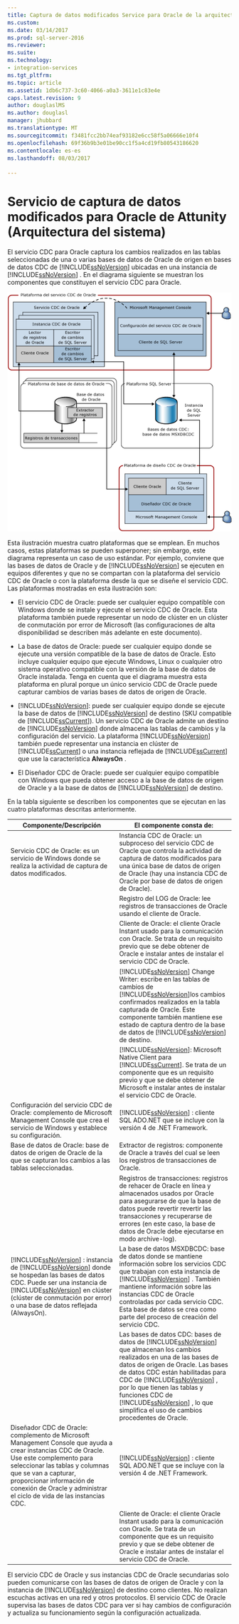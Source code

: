```yaml
---
title: Captura de datos modificados Service para Oracle de la arquitectura del sistema de Attunity | Documentos de Microsoft
ms.custom: 
ms.date: 03/14/2017
ms.prod: sql-server-2016
ms.reviewer: 
ms.suite: 
ms.technology:
- integration-services
ms.tgt_pltfrm: 
ms.topic: article
ms.assetid: 1db6c737-3c60-4066-a0a3-3611e1c83e4e
caps.latest.revision: 9
author: douglaslMS
ms.author: douglasl
manager: jhubbard
ms.translationtype: MT
ms.sourcegitcommit: f3481fcc2bb74eaf93182e6cc58f5a06666e10f4
ms.openlocfilehash: 69f36b9b3e01be90cc1f5a4cd19fb80543186620
ms.contentlocale: es-es
ms.lasthandoff: 08/03/2017

---
```

# <a name="change-data-capture-service-for-oracle-by-attunity-system-architecture"></a>Servicio de captura de datos modificados para Oracle de Attunity (Arquitectura del sistema)
  El servicio CDC para Oracle captura los cambios realizados en las tablas seleccionadas de una o varias bases de datos de Oracle de origen en bases de datos CDC de [!INCLUDE[ssNoVersion](../../includes/ssnoversion-md.md)] ubicadas en una instancia de [!INCLUDE[ssNoVersion](../../includes/ssnoversion-md.md)] . En el diagrama siguiente se muestran los componentes que constituyen el servicio CDC para Oracle.  
  
 ![Arquitectura de servicio](../../integration-services/change-data-capture/media/service-architecture.gif "arquitectura de servicio")  
  
 Esta ilustración muestra cuatro plataformas que se emplean. En muchos casos, estas plataformas se pueden superponer; sin embargo, este diagrama representa un caso de uso estándar. Por ejemplo, conviene que las bases de datos de Oracle y de [!INCLUDE[ssNoVersion](../../includes/ssnoversion-md.md)] se ejecuten en equipos diferentes y que no se compartan con la plataforma del servicio CDC de Oracle o con la plataforma desde la que se diseñe el servicio CDC. Las plataformas mostradas en esta ilustración son:  
  
-   El servicio CDC de Oracle: puede ser cualquier equipo compatible con Windows donde se instale y ejecute el servicio CDC de Oracle. Esta plataforma también puede representar un nodo de clúster en un clúster de conmutación por error de Microsoft (las configuraciones de alta disponibilidad se describen más adelante en este documento).  
  
-   La base de datos de Oracle: puede ser cualquier equipo donde se ejecute una versión compatible de la base de datos de Oracle. Esto incluye cualquier equipo que ejecute Windows, Linux o cualquier otro sistema operativo compatible con la versión de la base de datos de Oracle instalada. Tenga en cuenta que el diagrama muestra esta plataforma en plural porque un único servicio CDC de Oracle puede capturar cambios de varias bases de datos de origen de Oracle.  
  
-   [!INCLUDE[ssNoVersion](../../includes/ssnoversion-md.md)]: puede ser cualquier equipo donde se ejecute la base de datos de [!INCLUDE[ssNoVersion](../../includes/ssnoversion-md.md)] de destino (SKU compatible de [!INCLUDE[ssCurrent](../../includes/sscurrent-md.md)]). Un servicio CDC de Oracle admite un destino de [!INCLUDE[ssNoVersion](../../includes/ssnoversion-md.md)] donde almacena las tablas de cambios y la configuración del servicio. La plataforma [!INCLUDE[ssNoVersion](../../includes/ssnoversion-md.md)] también puede representar una instancia en clúster de [!INCLUDE[ssCurrent](../../includes/sscurrent-md.md)] o una instancia reflejada de [!INCLUDE[ssCurrent](../../includes/sscurrent-md.md)] que use la característica **AlwaysOn** .  
  
-   El Diseñador CDC de Oracle: puede ser cualquier equipo compatible con Windows que pueda obtener acceso a la base de datos de origen de Oracle y a la base de datos de [!INCLUDE[ssNoVersion](../../includes/ssnoversion-md.md)] de destino.  
  
 En la tabla siguiente se describen los componentes que se ejecutan en las cuatro plataformas descritas anteriormente.  
  
|Componente/Descripción|El componente consta de:|  
|----------------------------|----------------------------|  
|Servicio CDC de Oracle: es un servicio de Windows donde se realiza la actividad de captura de datos modificados.|Instancia CDC de Oracle: un subproceso del servicio CDC de Oracle que controla la actividad de captura de datos modificados para una única base de datos de origen de Oracle (hay una instancia CDC de Oracle por base de datos de origen de Oracle).|  
||Registro del LOG de Oracle: lee registros de transacciones de Oracle usando el cliente de Oracle.|  
||Cliente de Oracle: el cliente Oracle Instant usado para la comunicación con Oracle. Se trata de un requisito previo que se debe obtener de Oracle e instalar antes de instalar el servicio CDC de Oracle.|  
||[!INCLUDE[ssNoVersion](../../includes/ssnoversion-md.md)] Change Writer: escribe en las tablas de cambios de [!INCLUDE[ssNoVersion](../../includes/ssnoversion-md.md)]los cambios confirmados realizados en la tabla capturada de Oracle. Este componente también mantiene ese estado de captura dentro de la base de datos de [!INCLUDE[ssNoVersion](../../includes/ssnoversion-md.md)] de destino.|  
||[!INCLUDE[ssNoVersion](../../includes/ssnoversion-md.md)]: Microsoft Native Client para [!INCLUDE[ssCurrent](../../includes/sscurrent-md.md)]. Se trata de un componente que es un requisito previo y que se debe obtener de Microsoft e instalar antes de instalar el servicio CDC de Oracle.|  
|Configuración del servicio CDC de Oracle: complemento de Microsoft Management Console que crea el servicio de Windows y establece su configuración.|[!INCLUDE[ssNoVersion](../../includes/ssnoversion-md.md)] : cliente SQL ADO.NET que se incluye con la versión 4 de .NET Framework.|  
|Base de datos de Oracle: base de datos de origen de Oracle de la que se capturan los cambios a las tablas seleccionadas.|Extractor de registros: componente de Oracle a través del cual se leen los registros de transacciones de Oracle.|  
||Registros de transacciones: registros de rehacer de Oracle en línea y almacenados usados por Oracle para asegurarse de que la base de datos puede revertir revertir las transacciones y recuperarse de errores (en este caso, la base de datos de Oracle debe ejecutarse en modo archive-log).|  
|[!INCLUDE[ssNoVersion](../../includes/ssnoversion-md.md)] : instancia de [!INCLUDE[ssNoVersion](../../includes/ssnoversion-md.md)] donde se hospedan las bases de datos CDC. Puede ser una instancia de [!INCLUDE[ssNoVersion](../../includes/ssnoversion-md.md)] en clúster (clúster de conmutación por error) o una base de datos reflejada (AlwaysOn).|La base de datos MSXDBCDC: base de datos donde se mantiene información sobre los servicios CDC que trabajan con esta instancia de [!INCLUDE[ssNoVersion](../../includes/ssnoversion-md.md)] . También mantiene información sobre las instancias CDC de Oracle controladas por cada servicio CDC. Esta base de datos se crea como parte del proceso de creación del servicio CDC.|  
||Las bases de datos CDC: bases de datos de [!INCLUDE[ssNoVersion](../../includes/ssnoversion-md.md)] que almacenan los cambios realizados en una de las bases de datos de origen de Oracle. Las bases de datos CDC están habilitadas para CDC de [!INCLUDE[ssNoVersion](../../includes/ssnoversion-md.md)] , por lo que tienen las tablas y funciones CDC de [!INCLUDE[ssNoVersion](../../includes/ssnoversion-md.md)] , lo que simplifica el uso de cambios procedentes de Oracle.|  
|Diseñador CDC de Oracle: complemento de Microsoft Management Console que ayuda a crear instancias CDC de Oracle. Use este complemento para seleccionar las tablas y columnas que se van a capturar, proporcionar información de conexión de Oracle y administrar el ciclo de vida de las instancias CDC.|[!INCLUDE[ssNoVersion](../../includes/ssnoversion-md.md)] : cliente SQL ADO.NET que se incluye con la versión 4 de .NET Framework.|  
||Cliente de Oracle: el cliente Oracle Instant usado para la comunicación con Oracle. Se trata de un componente que es un requisito previo y que se debe obtener de Oracle e instalar antes de instalar el servicio CDC de Oracle.|  
  
 El servicio CDC de Oracle y sus instancias CDC de Oracle secundarias solo pueden comunicarse con las bases de datos de origen de Oracle y con la instancia de [!INCLUDE[ssNoVersion](../../includes/ssnoversion-md.md)] de destino como clientes. No realizan escuchas activas en una red y otros protocolos. El servicio CDC de Oracle supervisa las bases de datos CDC para ver si hay cambios de configuración y actualiza su funcionamiento según la configuración actualizada.  
  
  
